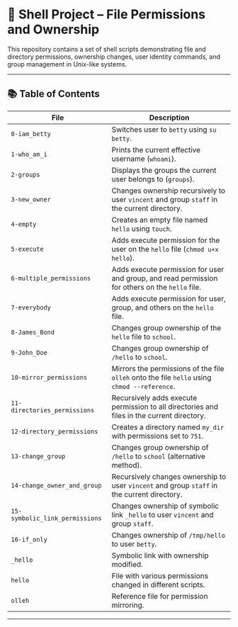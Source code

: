 # 🐚 Shell Project – File Permissions and Ownership

This repository contains a set of shell scripts demonstrating file and directory permissions, ownership changes, user identity commands, and group management in Unix-like systems.

---

## 📚 Table of Contents


| File                          | Description                                                                                       |
|-------------------------------|-------------------------------------------------------------------------------------------------|
| `0-iam_betty`                 | Switches user to `betty` using `su betty`.                                                      |
| `1-who_am_i`                  | Prints the current effective username (`whoami`).                                               |
| `2-groups`                    | Displays the groups the current user belongs to (`groups`).                                     |
| `3-new_owner`                 | Changes ownership recursively to user `vincent` and group `staff` in the current directory.     |
| `4-empty`                    | Creates an empty file named `hello` using `touch`.                                              |
| `5-execute`                   | Adds execute permission for the user on the `hello` file (`chmod u+x hello`).                   |
| `6-multiple_permissions`      | Adds execute permission for user and group, and read permission for others on the `hello` file. |
| `7-everybody`                 | Adds execute permission for user, group, and others on the `hello` file.                        |
| `8-James_Bond`                | Changes group ownership of the `hello` file to `school`.                                        |
| `9-John_Doe`                  | Changes group ownership of `/hello` to `school`.                                               |
| `10-mirror_permissions`       | Mirrors the permissions of the file `olleh` onto the file `hello` using `chmod --reference`.    |
| `11-directories_permissions`  | Recursively adds execute permission to all directories and files in the current directory.      |
| `12-directory_permissions`    | Creates a directory named `my_dir` with permissions set to `751`.                               |
| `13-change_group`             | Changes group ownership of `/hello` to `school` (alternative method).                          |
| `14-change_owner_and_group`   | Recursively changes ownership to user `vincent` and group `staff` in the current directory.     |
| `15-symbolic_link_permissions`| Changes ownership of symbolic link `_hello` to user `vincent` and group `staff`.               |
| `16-if_only`                  | Changes ownership of `/tmp/hello` to user `betty`.                                             |
| `_hello`                     | Symbolic link with ownership modified.                                                         |
| `hello`                      | File with various permissions changed in different scripts.                                    |
| `olleh`                      | Reference file for permission mirroring.                                                       |

---

